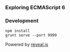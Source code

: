 ### Exploring ECMAScript 6

### Development
```
npm install
grunt serve --port 9999
```

Powered by [reveal.js](https://github.com/hakimel/reveal.js)

